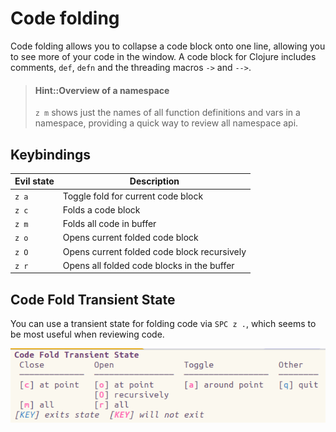 # Code folding

Code folding allows you to collapse a code block onto one line, allowing you to see more of your code in the window.  A code block for Clojure includes comments, `def`, `defn` and the threading macros `->` and `-->`.

> #### Hint::Overview of a namespace
> `z m` shows just the names of all function definitions and vars in a namespace, providing a quick way to review all namespace api.

## Keybindings

| Evil state | Description                                 |
|------------|---------------------------------------------|
| `z a`      | Toggle fold for current code block          |
| `z c`      | Folds a code block                          |
| `z m`      | Folds all code  in buffer             |
| `z o`      | Opens current folded code block             |
| `z O`      | Opens current folded code block recursively |
| `z r`      | Opens all folded code blocks in the buffer  |


## Code Fold Transient State

You can use a transient state for folding code via `SPC z .`, which seems to be most useful when reviewing code.

![Spacemacs - Zoom - Code Fold transient state](/images/spacemacs-zoom-fold-transient-state.png)
